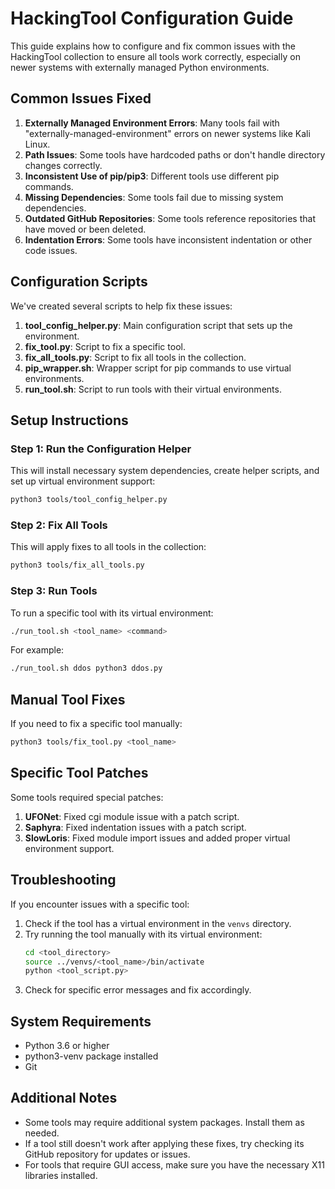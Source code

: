 # HackingTool Configuration Guide

This guide explains how to configure and fix common issues with the HackingTool collection to ensure all tools work correctly, especially on newer systems with externally managed Python environments.

## Common Issues Fixed

1. **Externally Managed Environment Errors**: Many tools fail with "externally-managed-environment" errors on newer systems like Kali Linux.
2. **Path Issues**: Some tools have hardcoded paths or don't handle directory changes correctly.
3. **Inconsistent Use of pip/pip3**: Different tools use different pip commands.
4. **Missing Dependencies**: Some tools fail due to missing system dependencies.
5. **Outdated GitHub Repositories**: Some tools reference repositories that have moved or been deleted.
6. **Indentation Errors**: Some tools have inconsistent indentation or other code issues.

## Configuration Scripts

We've created several scripts to help fix these issues:

1. **tool_config_helper.py**: Main configuration script that sets up the environment.
2. **fix_tool.py**: Script to fix a specific tool.
3. **fix_all_tools.py**: Script to fix all tools in the collection.
4. **pip_wrapper.sh**: Wrapper script for pip commands to use virtual environments.
5. **run_tool.sh**: Script to run tools with their virtual environments.

## Setup Instructions

### Step 1: Run the Configuration Helper

This will install necessary system dependencies, create helper scripts, and set up virtual environment support:

```bash
python3 tools/tool_config_helper.py
```

### Step 2: Fix All Tools

This will apply fixes to all tools in the collection:

```bash
python3 tools/fix_all_tools.py
```

### Step 3: Run Tools

To run a specific tool with its virtual environment:

```bash
./run_tool.sh <tool_name> <command>
```

For example:

```bash
./run_tool.sh ddos python3 ddos.py
```

## Manual Tool Fixes

If you need to fix a specific tool manually:

```bash
python3 tools/fix_tool.py <tool_name>
```

## Specific Tool Patches

Some tools required special patches:

1. **UFONet**: Fixed cgi module issue with a patch script.
2. **Saphyra**: Fixed indentation issues with a patch script.
3. **SlowLoris**: Fixed module import issues and added proper virtual environment support.

## Troubleshooting

If you encounter issues with a specific tool:

1. Check if the tool has a virtual environment in the `venvs` directory.
2. Try running the tool manually with its virtual environment:
   ```bash
   cd <tool_directory>
   source ../venvs/<tool_name>/bin/activate
   python <tool_script.py>
   ```
3. Check for specific error messages and fix accordingly.

## System Requirements

- Python 3.6 or higher
- python3-venv package installed
- Git

## Additional Notes

- Some tools may require additional system packages. Install them as needed.
- If a tool still doesn't work after applying these fixes, try checking its GitHub repository for updates or issues.
- For tools that require GUI access, make sure you have the necessary X11 libraries installed. 